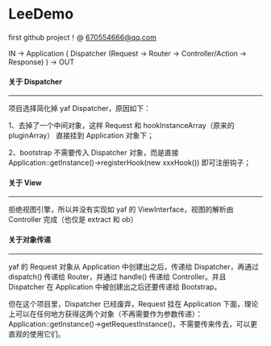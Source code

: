 # LeeDemo

first github project！@ 670554666@qq.com

IN -> Application ( Dispatcher (Request -> Router -> Controller/Action -> Response) ) -> OUT


#### 关于 Dispatcher
---

项目选择简化掉 yaf Dispatcher，原因如下：

1、去掉了一个中间对象，这样 Request 和 hookInstanceArray（原来的 pluginArray） 直接挂到 Application 对象下；

2、bootstrap 不需要传入 Dispatcher 对象，而是直接 Application::getInstance()->registerHook(new xxxHook()) 即可注册钩子；


#### 关于 View
---
拒绝视图引擎，所以并没有实现如 yaf 的 ViewInterface，视图的解析由 Controller 完成（也仅是 extract 和 ob）


#### 关于对象传递
---
yaf 的 Request 对象从 Application 中创建出之后，传递给 Dispatcher，再通过 dispatch() 传递给 Router，并通过 handle() 传递给 Controller。并且 Dispatcher 在 Application 中被创建出之后还要传递给 Bootstrap。

但在这个项目里，Dispatcher 已经废弃，Request 挂在 Application 下面，理论上可以在任何地方获得这两个对象（不再需要作为参数传递）：Application::getInstance()->getRequestInstance()，不需要传来传去，可以更直观的使用它们。
